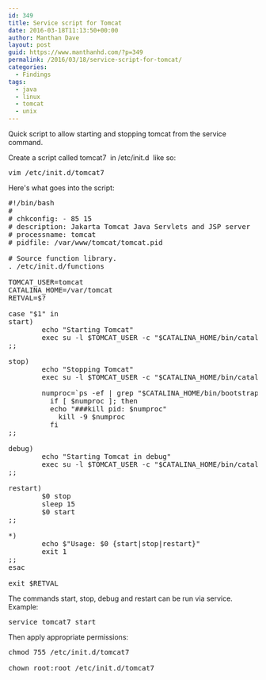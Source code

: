 ```yaml
---
id: 349
title: Service script for Tomcat
date: 2016-03-18T11:13:50+00:00
author: Manthan Dave
layout: post
guid: https://www.manthanhd.com/?p=349
permalink: /2016/03/18/service-script-for-tomcat/
categories:
  - Findings
tags:
  - java
  - linux
  - tomcat
  - unix
---
```

Quick script to allow starting and stopping tomcat from the service command.

Create a script called <span class="lang:default decode:true crayon-inline ">tomcat7</span>  in <span class="lang:default decode:true crayon-inline ">/etc/init.d</span>  like so:
<pre class="lang:sh decode:true ">vim /etc/init.d/tomcat7</pre>
Here's what goes into the script:<!--more-->
<pre class="lang:sh decode:true">#!/bin/bash
#
# chkconfig: - 85 15
# description: Jakarta Tomcat Java Servlets and JSP server
# processname: tomcat
# pidfile: /var/www/tomcat/tomcat.pid

# Source function library.
. /etc/init.d/functions

TOMCAT_USER=tomcat
CATALINA_HOME=/var/tomcat
RETVAL=$?

case "$1" in
start)
        echo "Starting Tomcat"
        exec su -l $TOMCAT_USER -c "$CATALINA_HOME/bin/catalina.sh start"
;;

stop)
        echo "Stopping Tomcat"
        exec su -l $TOMCAT_USER -c "$CATALINA_HOME/bin/catalina.sh stop -force"

        numproc=`ps -ef | grep "$CATALINA_HOME/bin/bootstrap.jar" | grep -v grep |awk -F' ' '{ print $2 }'`;
          if [ $numproc ]; then
          echo "###kill pid: $numproc"
            kill -9 $numproc
          fi
;;

debug)
        echo "Starting Tomcat in debug"
        exec su -l $TOMCAT_USER -c "$CATALINA_HOME/bin/catalina.sh jpda start"
;;

restart)
        $0 stop
        sleep 15
        $0 start
;;

*)
        echo $"Usage: $0 {start|stop|restart}"
        exit 1
;;
esac

exit $RETVAL</pre>
The commands start, stop, debug and restart can be run via service. Example:
<pre class="lang:sh decode:true">service tomcat7 start</pre>
Then apply appropriate permissions:
<pre class="lang:sh decode:true">chmod 755 /etc/init.d/tomcat7

chown root:root /etc/init.d/tomcat7</pre>
&nbsp;